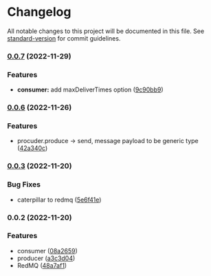 # Changelog

All notable changes to this project will be documented in this file. See [standard-version](https://github.com/conventional-changelog/standard-version) for commit guidelines.

### [0.0.7](https://github.com/vcwen/redmq/compare/v0.0.6...v0.0.7) (2022-11-29)


### Features

* **consumer:** add maxDeliverTimes option ([9c90bb9](https://github.com/vcwen/redmq/commit/9c90bb92841955e431e8dbced9fc0ea99e42a176))

### [0.0.6](https://github.com/vcwen/redmq/compare/v0.0.3...v0.0.6) (2022-11-26)


### Features

* procuder.produce -> send, message payload to be generic type ([42a340c](https://github.com/vcwen/redmq/commit/42a340ca91bb77b34dde91cbb944cb9a9a983fbb))

### [0.0.3](https://github.com/vcwen/redmq/compare/v0.0.2...v0.0.3) (2022-11-20)


### Bug Fixes

* caterpillar to redmq ([5e6f41e](https://github.com/vcwen/redmq/commit/5e6f41ea49870b664d464de2e3487d4cccba5c7b))

### 0.0.2 (2022-11-20)


### Features

* consumer ([08a2659](https://github.com/vcwen/caterpillar/commit/08a2659e04c913ab0df18f7a4550352edcbec75c))
* producer ([a3c3d04](https://github.com/vcwen/caterpillar/commit/a3c3d0486119aba8d924a23c5f1df43335dfaa7a))
* RedMQ ([48a7af1](https://github.com/vcwen/caterpillar/commit/48a7af10ede032efaca0dbc2f576fca8a667313e))

